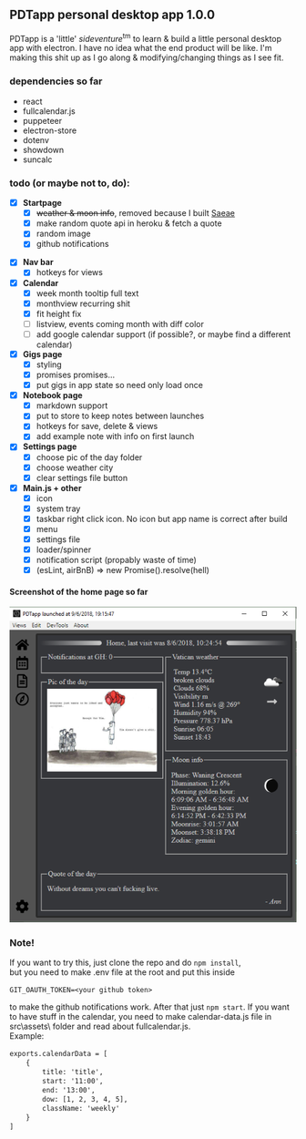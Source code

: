 ## PDTapp personal desktop app 1.0.0

PDTapp is a 'little' *sideventure*<sup>tm</sup> to learn & build a little personal desktop app with electron.
I have no idea what the end product will be like. I'm making this shit up as I go along & modifying/changing things as I see fit.  

### dependencies so far
* react
* fullcalendar.js
* puppeteer
* electron-store
* dotenv
* showdown
* suncalc

### todo (or maybe not to, do):

* [x] **Startpage**
  - [x] ~~weather & moon info~~, removed because I built [Saeae](https://github.com/Fraasi/Saeae)
  - [x] make random quote api in heroku & fetch a quote
  - [x] random image
  - [x] github notifications
- [x] **Nav bar**
  - [x] hotkeys for views
- [x] **Calendar** 
  - [x] week month tooltip full text
  - [x] monthview recurring shit
  - [x] fit height fix
  - [ ] listview, events coming month with diff color
  - [ ] add google calendar support (if possible?, or maybe find a different calendar)
- [x] **Gigs page**
  - [x] styling
  - [x] promises promises...
  - [x] put gigs in app state so need only load once  
- [x] **Notebook page**
  - [x] markdown support
  - [x] put to store to keep notes between launches 
  - [x] hotkeys for save, delete & views
  - [x] add example note with info on first launch
- [x] **Settings page**
  - [x] choose pic of the day folder
  - [x] choose weather city
  - [x] clear settings file button
- [x] **Main.js + other**
  - [x] icon
  - [x] system tray
  - [x] taskbar right click icon. No icon but app name is correct after build
  - [x] menu
  - [x] settings file
  - [x] loader/spinner
  - [x] notification script  (propably waste of time)
  - [x] (esLint, airBnB) => new Promise().resolve(hell)  

#### Screenshot of the home page so far  
![2018-06-10_2009.png](src/assets/img/2018-06-10_2009.png)

### Note!
If you want to try this, just clone the repo and do `npm install`,  
but you need to make .env file at the root and put this inside
```
GIT_OAUTH_TOKEN=<your github token>
```
to make the github notifications work.
After that just `npm start`.
If you want to have stuff in the calendar, you need to make calendar-data.js file in src\assets\ folder and read about fullcalendar.js.  
Example:
```
exports.calendarData = [
	{
		title: 'title',
	 	start: '11:00',
	 	end: '13:00',
	 	dow: [1, 2, 3, 4, 5],
		className: 'weekly'
	}
]
```

<!-- Cool little app you've got there, the design is kinda boring I would've changed fonts, colors and try to setup a structored way to display data, removed the borders and made background colors instead, removed the top "Home" and putting the date at the bottom since it should not be the key focus. -->